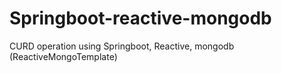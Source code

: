 # Springboot-reactive-mongodb
CURD operation using Springboot, Reactive, mongodb (ReactiveMongoTemplate)
